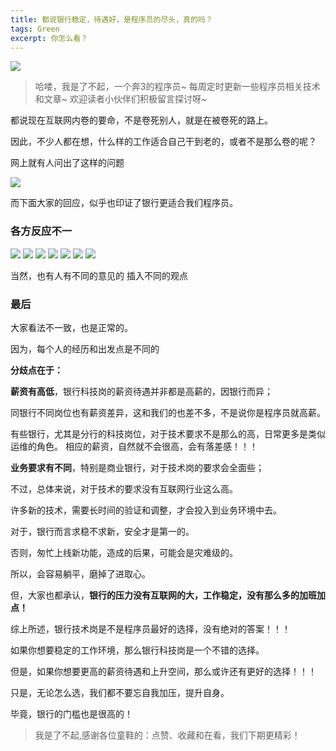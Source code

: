 ```yaml
---
title: 都说银行稳定，待遇好，是程序员的尽头，真的吗？
tags: Green
excerpt: 你怎么看？
---
```


![](https://files.mdnice.com/user/26582/c4b388c1-50f3-4483-abc3-8dd6a5e484a7.jpg)


> 哈喽，我是了不起，一个奔3的程序员~
> 每周定时更新一些程序员相关技术和文章~
>欢迎读者小伙伴们积极留言探讨呀~

都说现在互联网内卷的要命，不是卷死别人，就是在被卷死的路上。

因此，不少人都在想，什么样的工作适合自己干到老的，或者不是那么卷的呢？

网上就有人问出了这样的问题

![](https://files.mdnice.com/user/26582/9aa49bfc-dccd-4b11-9531-52688e393ec0.jpg)


而下面大家的回应，似乎也印证了银行更适合我们程序员。

### 各方反应不一

![](https://files.mdnice.com/user/26582/7e0ee2f8-8ca0-42a8-a9ec-82758ccf35cf.jpg)
![](https://files.mdnice.com/user/26582/690ef6de-f7de-40b9-9b4a-79ca64a63879.jpg)
![](https://files.mdnice.com/user/26582/814e1cba-7220-49e8-a6b7-f54a04c8078e.jpg)
![](https://files.mdnice.com/user/26582/a9b9ad56-b3a6-4f72-87f8-6135ad8ab289.jpg)
![](https://files.mdnice.com/user/26582/a2e815ca-2518-4172-beed-dae2de1e98ba.jpg)
![](https://files.mdnice.com/user/26582/6906bb27-438c-43a1-8f0b-1292f73af6e6.jpg)
![](https://files.mdnice.com/user/26582/3b5a06d4-f901-46ac-bc9d-100541183f82.jpg)



当然，也有人有不同的意见的
插入不同的观点



### 最后

大家看法不一致，也是正常的。

因为，每个人的经历和出发点是不同的

**分歧点在于：**

**薪资有高低**，银行科技岗的薪资待遇并非都是高薪的，因银行而异；

同银行不同岗位也有薪资差异，这和我们的也差不多，不是说你是程序员就高薪。

有些银行，尤其是分行的科技岗位，对于技术要求不是那么的高，日常更多是类似运维的角色。
相应的薪资，自然就不会很高，会有落差感！！！

**业务要求有不同**，特别是商业银行，对于技术岗的要求会全面些；

不过，总体来说，对于技术的要求没有互联网行业这么高。

许多新的技术，需要长时间的验证和调整，才会投入到业务环境中去。

对于，银行而言求稳不求新，安全才是第一的。

否则，匆忙上线新功能，造成的后果，可能会是灾难级的。

所以，会容易躺平，磨掉了进取心。

但，大家也都承认，**银行的压力没有互联网的大，工作稳定，没有那么多的加班加点！**

综上所述，银行技术岗是不是程序员最好的选择，没有绝对的答案！！！

如果你想要稳定的工作环境，那么银行科技岗是一个不错的选择。

但是，如果你想要更高的薪资待遇和上升空间，那么或许还有更好的选择！！！

只是，无论怎么选，我们都不要忘自我加压，提升自身。

毕竟，银行的门槛也是很高的！

>我是了不起,感谢各位童鞋的：点赞、收藏和在看，我们下期更精彩！


















